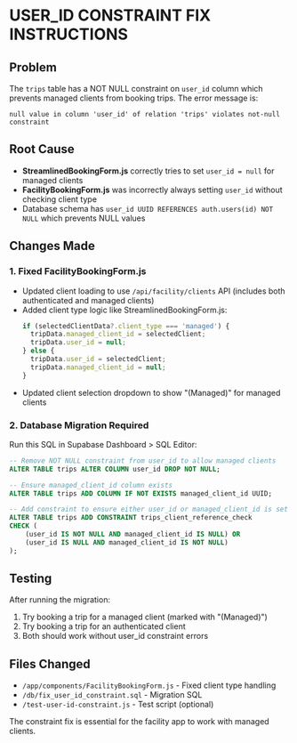 # USER_ID CONSTRAINT FIX INSTRUCTIONS

## Problem
The `trips` table has a NOT NULL constraint on `user_id` column which prevents managed clients from booking trips. The error message is:
```
null value in column 'user_id' of relation 'trips' violates not-null constraint
```

## Root Cause
- **StreamlinedBookingForm.js** correctly tries to set `user_id = null` for managed clients
- **FacilityBookingForm.js** was incorrectly always setting `user_id` without checking client type
- Database schema has `user_id UUID REFERENCES auth.users(id) NOT NULL` which prevents NULL values

## Changes Made

### 1. Fixed FacilityBookingForm.js
- Updated client loading to use `/api/facility/clients` API (includes both authenticated and managed clients)
- Added client type logic like StreamlinedBookingForm.js:
  ```javascript
  if (selectedClientData?.client_type === 'managed') {
    tripData.managed_client_id = selectedClient;
    tripData.user_id = null;
  } else {
    tripData.user_id = selectedClient;
    tripData.managed_client_id = null;
  }
  ```
- Updated client selection dropdown to show "(Managed)" for managed clients

### 2. Database Migration Required
Run this SQL in Supabase Dashboard > SQL Editor:

```sql
-- Remove NOT NULL constraint from user_id to allow managed clients
ALTER TABLE trips ALTER COLUMN user_id DROP NOT NULL;

-- Ensure managed_client_id column exists
ALTER TABLE trips ADD COLUMN IF NOT EXISTS managed_client_id UUID;

-- Add constraint to ensure either user_id or managed_client_id is set
ALTER TABLE trips ADD CONSTRAINT trips_client_reference_check 
CHECK (
    (user_id IS NOT NULL AND managed_client_id IS NULL) OR 
    (user_id IS NULL AND managed_client_id IS NOT NULL)
);
```

## Testing
After running the migration:
1. Try booking a trip for a managed client (marked with "(Managed)")
2. Try booking a trip for an authenticated client  
3. Both should work without user_id constraint errors

## Files Changed
- `/app/components/FacilityBookingForm.js` - Fixed client type handling
- `/db/fix_user_id_constraint.sql` - Migration SQL
- `/test-user-id-constraint.js` - Test script (optional)

The constraint fix is essential for the facility app to work with managed clients.
